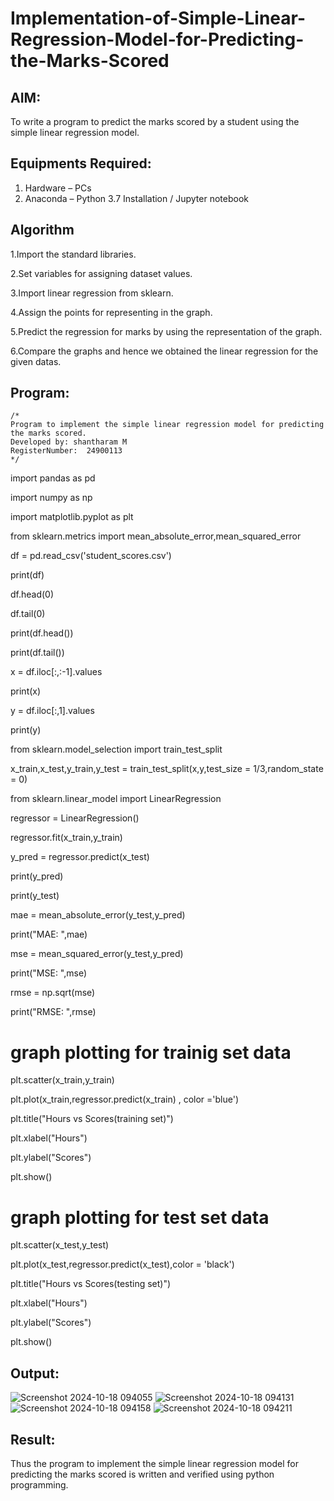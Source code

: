 # Implementation-of-Simple-Linear-Regression-Model-for-Predicting-the-Marks-Scored

## AIM:
To write a program to predict the marks scored by a student using the simple linear regression model.

## Equipments Required:
1. Hardware – PCs
2. Anaconda – Python 3.7 Installation / Jupyter notebook

## Algorithm
1.Import the standard libraries.

2.Set variables for assigning dataset values.

3.Import linear regression from sklearn.

4.Assign the points for representing in the graph.

5.Predict the regression for marks by using the representation of the graph.

6.Compare the graphs and hence we obtained the linear regression for the given datas.


## Program:
```
/*
Program to implement the simple linear regression model for predicting the marks scored.
Developed by: shantharam M
RegisterNumber:  24900113
*/
```
import pandas as pd

import numpy as np

import matplotlib.pyplot as plt

from sklearn.metrics import mean_absolute_error,mean_squared_error

df = pd.read_csv('student_scores.csv')

print(df)

df.head(0)

df.tail(0)

print(df.head())

print(df.tail())

x = df.iloc[:,:-1].values

print(x)

y = df.iloc[:,1].values

print(y)

from sklearn.model_selection import train_test_split

x_train,x_test,y_train,y_test = train_test_split(x,y,test_size = 1/3,random_state = 0)

from sklearn.linear_model import LinearRegression

regressor = LinearRegression()

regressor.fit(x_train,y_train)

y_pred = regressor.predict(x_test)

print(y_pred)

print(y_test)

mae = mean_absolute_error(y_test,y_pred)

print("MAE: ",mae)

mse = mean_squared_error(y_test,y_pred)

print("MSE: ",mse)

rmse = np.sqrt(mse)

print("RMSE: ",rmse)

# graph plotting for trainig set data

plt.scatter(x_train,y_train)

plt.plot(x_train,regressor.predict(x_train) , color ='blue')

plt.title("Hours vs Scores(training set)")

plt.xlabel("Hours")

plt.ylabel("Scores")

plt.show()

# graph plotting for test set data

plt.scatter(x_test,y_test)

plt.plot(x_test,regressor.predict(x_test),color = 'black')

plt.title("Hours vs Scores(testing set)")

plt.xlabel("Hours")

plt.ylabel("Scores")

plt.show()



## Output:
![Screenshot 2024-10-18 094055](https://github.com/user-attachments/assets/a3572c73-de53-4c5a-a60b-ea7b59b4ee2c)
![Screenshot 2024-10-18 094131](https://github.com/user-attachments/assets/33bfbe24-61ac-4de6-a0d6-6caee3c8e489)
![Screenshot 2024-10-18 094158](https://github.com/user-attachments/assets/06b9297d-2456-41d4-b52a-8f1fe2b28aa0)
![Screenshot 2024-10-18 094211](https://github.com/user-attachments/assets/9708309d-a0ec-40cb-a4e3-28be99e10701)



## Result:
Thus the program to implement the simple linear regression model for predicting the marks scored is written and verified using python programming.

